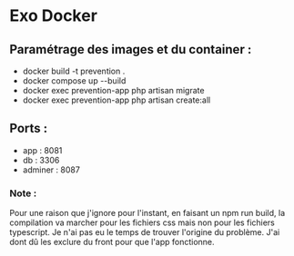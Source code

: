 # Exo Docker

## Paramétrage des images et du container : 

- docker build -t prevention .
- docker compose up --build
- docker exec prevention-app php artisan migrate
- docker exec prevention-app php artisan create:all

## Ports :
- app : 8081
- db : 3306
- adminer : 8087 

### Note : 
Pour une raison que j'ignore pour l'instant, en faisant un npm run build, la compilation va marcher pour les fichiers css mais non pour les fichiers typescript. Je n'ai pas eu le temps de trouver l'origine du problème. J'ai dont dû les exclure du front pour que l'app fonctionne.